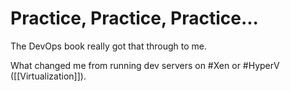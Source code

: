 # Practice, Practice, Practice...

The DevOps book really got that through to me.

What changed me from running dev servers on #Xen or #HyperV ([[Virtualization]]).






